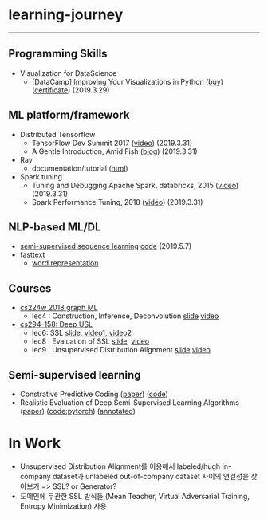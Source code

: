 # learning-journey
---

## Programming Skills
- Visualization for DataScience
  - [DataCamp] Improving Your Visualizations in Python ([buy](https://www.datacamp.com/courses/improving-your-data-visualizations-in-python))([certificate](https://www.datacamp.com/statement-of-accomplishment/course/27cd42680aa2009e96d3e3d897a9031067aefd55)) (2019.3.29)


## ML platform/framework
- Distributed Tensorflow
  - TensorFlow Dev Summit 2017 ([video](https://youtu.be/la_M6bCV91M)) (2019.3.31)
  - A Gentle Introduction, Amid Fish ([blog](http://amid.fish/distributed-tensorflow-a-gentle-introduction)) (2019.3.31)
- Ray
  - documentation/tutorial ([html](https://ray.readthedocs.io/en/latest/index.html))
- Spark tuning
  - Tuning and Debugging Apache Spark, databricks, 2015 ([video](https://youtu.be/kkOG_aJ9KjQ)) (2019.3.31)
  - Spark Performance Tuning, 2018 ([video](https://youtu.be/LtcPhcHAvLw)) (2019.3.31)
  

## NLP-based ML/DL
- [semi-supervised sequence learning](https://arxiv.org/abs/1511.01432) [code](https://github.com/dongjun-Lee/transfer-learning-text-tf) (2019.5.7)
- [fasttext](https://fasttext.cc/docs/en/support.html)
  - [word representation](https://fasttext.cc/docs/en/unsupervised-tutorial.html)
  
  
## Courses

- [cs224w 2018 graph ML](http://snap.stanford.edu/class/cs224w-2018/)
  - lec4 : Construction, Inference, Deconvolution  [slide](http://snap.stanford.edu/class/cs224w-2018/handouts/04-netconstruct.pdf) [video](http://snap.stanford.edu/class/cs224w-videos-2018/181004-cs224w-720.mp4)
- [cs294-158: Deep USL](https://sites.google.com/view/berkeley-cs294-158-sp19/home)  
  - lec6:  SSL [slide](https://drive.google.com/file/d/1qV7tIGc8HqTbho_0_3NGzygO7kovrdAP/view), [video1](https://youtu.be/5NMIUZ7_nrg), [video2](https://youtu.be/AC4l_MY2Dhc)
  - lec8 : Evaluation of SSL [slide](https://drive.google.com/file/d/1-QT3mstxpi4DTDj9y46JdOxSMpNBgXvi/view), [video](https://youtu.be/7o9dT6puHHg)
  - lec9 : Unsupervised Distribution Alignment [slide](https://drive.google.com/file/d/1bvn7ONQwW7Vno0iKPhd-sPyKYWEGiT8Q/view) [video](https://youtu.be/0AxgLbQfyjQ)

## Semi-supervised learning
- Constrative Predictive Coding ([paper](https://arxiv.org/abs/1807.03748)) ([code](https://github.com/davidtellez/contrastive-predictive-coding))
- Realistic Evaluation of Deep Semi-Supervised Learning Algorithms ([paper](https://arxiv.org/abs/1804.09170)) ([code:pytorch](https://github.com/perrying/realistic-ssl-evaluation-pytorch)) ([annotated](https://drive.google.com/open?id=1ta53xtLIWjMaysmFRwuYH7pxa5F2e5D7))



# In Work
- Unsupervised Distribution Alignment를 이용해서 labeled/hugh In-company dataset과 unlabeled out-of-company dataset 사이의 연결성을 찾아보기 => SSL? or Generator?
- 도메인에 무관한 SSL 방식들 (Mean Teacher, Virtual Adversarial Training, Entropy Minimization) 사용 